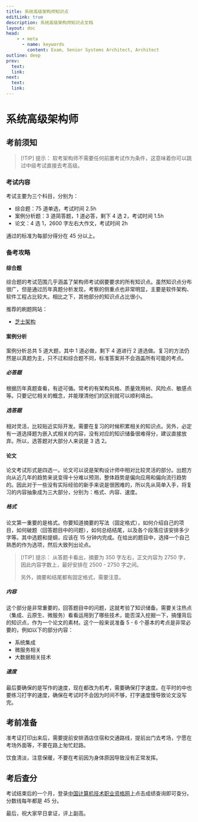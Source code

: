 ```yaml
---
title: 系统高级架构师知识点
editLink: true
description: 系统高级架构师知识点文档
layout: doc
head:
    - - meta
      - name: keywords
        content: Exam, Senior Systems Architect, Architect
outline: deep
prev:
  text:
  link:
next:
  text:
  link:
---
```


# 系统高级架构师

## 考前须知

> [!TIP] 提示：
> 软考架构师不需要任何前置考试作为条件，这意味着你可以跳过中级考试直接去考高级。

### 考试内容

考试主要为三个科目，分别为：

- 综合题：75 道单选，考试时间 2.5h
- 案例分析题：3 道简答题，1 道必答，剩下 4 选 2，考试时间 1.5h
- 论文：4 选 1，2600 字左右大作文，考试时间 2h

通过的标准为每部分得分在 45 分以上。

### 备考攻略

#### 综合题

综合题的考试范围几乎涵盖了架构师考试纲要要求的所有知识点。虽然知识点分布很广，但是通过历年真题分析发现，考察的侧重点也非常明显，主要是软件架构、软件工程占比较大。相比之下，其他部分的知识点占比很小。

推荐的刷题网站：

- [芝士架构](https://www.cheko.cc)

#### 案例分析

案例分析总共 5 道大题，其中 1 道必做，剩下 4 道进行 2 道选做。复习的方法仍然是以真题为主，只不过和综合题不同，标准答案并不会涵盖所有可能的考点。

##### 必答题

根据历年真题查看，有迹可循。常考的有架构风格、质量效用树、风险点、敏感点等。只要记忆相关的概念，并能理清他们的区别就可以顺利填出。

##### 选答题

相对灵活，比较贴近实际开发。需要在复习的时候积累相关的知识点。另外，必定有一道选择题为嵌入式相关的内容，没有对应的知识储备很难得分，建议直接放弃。所以，选答题对大部分人来说是 3 选 2。

#### 论文

论文考试形式是四选一。论文可以说是架构设计师中相对比较灵活的部分。出题方向从近几年的趋势来说变得十分难以预测，整体趋势是偏向应用和偏向流行趋势的。因此对于一些没有实际经验的新手来说是很困难的，所以先从简单入手，将复习的内容抽象成为三大部分，分别为：格式、内容、速度。

##### 格式

论文第一重要的是格式。你要知道摘要的写法（固定格式），如何介绍自己的项目，如何破题（回答题目中的问题），如何总结结尾，以及各个段落应该安排多少字等。其中选题和提纲，应该在 15 分钟内完成。在给出的题目中，选择一个自己熟悉的作为选项，然后大致列出论点。

> [!TIP] 提示：
> 从答题卡看出，摘要为 350 字左右，正文内容为 2750 字，因此内容字数上，最好安排在 2500 - 2750 字之间。
> 
> 另外，摘要和结尾都有固定格式，需要注意。

##### 内容

这个部分是非常重要的，回答题目中的问题，这就考验了知识储备。需要关注热点（集成、云原生、微服务）看看运用到了哪些技术，能否深入挖掘一下，搞懂背后的知识点，作为一个论文的素材。这个一般来说准备 5 - 6 个基本的考点是非常必要的，例如以下的部分内容：

- 系统集成
- 微服务相关
- 大数据相关技术

##### 速度

最后要确保的是写作的速度，现在都改为机考，需要确保打字速度。在平时的中也要练习打字的速度，确保在考试时不会因为时间不够，打字速度慢导致论文没写完。

## 考前准备

准考证打印出来后，需要提前安排酒店住宿和交通路线，提前出门去考场，宁愿在考场外面等，不要在路上匆忙赶路。

饮食清淡，注意保暖，不要在考前因为身体原因导致没有正常发挥。

## 考后查分

考试结束后的一个月，登录[中国计算机技术职业资格网](https://www.ruankao.org.cn/)上点击成绩查询即可查分。分数线每年都是 45 分。

最后，祝大家早日拿证，评上副高。